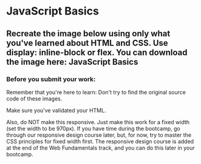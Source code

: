 # JavaScript Basics

## Recreate the image below using only what you've learned about HTML and CSS. Use display: inline-block or flex. You can download the image here: JavaScript Basics

### Before you submit your work:

Remember that you're here to learn: Don't try to find the original source code of these images.

Make sure you've validated your HTML.

Also, do NOT make this responsive. Just make this work for a fixed width (set the width to be 970px).  If you have time during the bootcamp, go through our responsive design course later, but, for now, try to master the CSS principles for fixed width first.  The responsive design course is added at the end of the Web Fundamentals track, and you can do this later in your bootcamp.